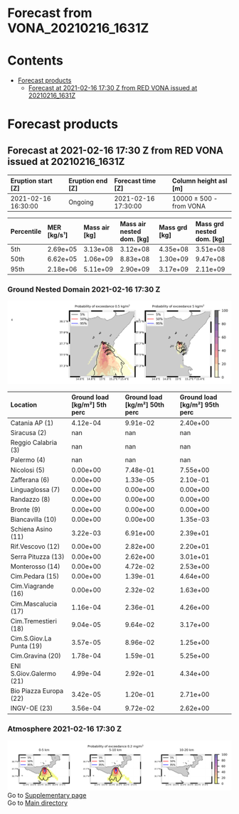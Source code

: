 
Forecast from VONA_20210216_1631Z
=================================

Contents
========

* [Forecast products](#forecast-products)
	* [Forecast at 2021-02-16 17:30 Z from RED VONA issued at 20210216_1631Z](#forecast-at-2021-02-16-1730-z-from-red-vona-issued-at-20210216_1631z)

# Forecast products

## Forecast at 2021-02-16 17:30 Z from RED VONA issued at 20210216_1631Z
  

|Eruption start [Z]|Eruption end [Z]|Forecast time [Z]|Column height asl [m]|
| :--- | :--- | :--- | :--- |
|2021-02-16 16:30:00|Ongoing|2021-02-16 17:30:00|10000 ± 500 - from VONA|
  
  

|Percentile|MER [kg/s¹]|Mass air [kg]|Mass air nested dom. [kg]|Mass grd [kg]|Mass grd nested dom. [kg]|
| :--- | :--- | :--- | :--- | :--- | :--- |
|5th|2.69e+05|3.13e+08|3.12e+08|4.35e+08|3.51e+08|
|50th|6.62e+05|1.06e+09|8.83e+08|1.30e+09|9.47e+08|
|95th|2.18e+06|5.11e+09|2.90e+09|3.17e+09|2.11e+09|
  

### Ground Nested Domain 2021-02-16 17:30 Z
  
![](./figures/probability_grd_2021_02_16_1730_grid_1_1.png)  
  
  
  
  
  
  
  
  
  
  
  
  
  
  
  
  
  
  
  
  
  
  

|Location|Ground load [kg/m²] 5th perc|Ground load [kg/m²] 50th perc|Ground load [kg/m²] 95th perc|
| :--- | :--- | :--- | :--- |
|Catania AP (1)|4.12e-04|9.91e-02|2.40e+00|
|Siracusa (2)|nan|nan|nan|
|Reggio Calabria (3)|nan|nan|nan|
|Palermo (4)|nan|nan|nan|
|Nicolosi (5)|0.00e+00|7.48e-01|7.55e+00|
|Zafferana (6)|0.00e+00|1.33e-05|2.10e-01|
|Linguaglossa (7)|0.00e+00|0.00e+00|0.00e+00|
|Randazzo (8)|0.00e+00|0.00e+00|0.00e+00|
|Bronte (9)|0.00e+00|0.00e+00|0.00e+00|
|Biancavilla (10)|0.00e+00|0.00e+00|1.35e-03|
|Schiena Asino (11)|3.22e-03|6.91e+00|2.39e+01|
|Rif.Vescovo (12)|0.00e+00|2.82e+00|2.20e+01|
|Serra Pituzza (13)|0.00e+00|2.62e+00|3.01e+01|
|Monterosso (14)|0.00e+00|4.72e-02|2.53e+00|
|Cim.Pedara (15)|0.00e+00|1.39e-01|4.64e+00|
|Cim.Viagrande (16)|0.00e+00|2.32e-02|1.63e+00|
|Cim.Mascalucia (17)|1.16e-04|2.36e-01|4.26e+00|
|Cim.Tremestieri (18)|9.04e-05|9.64e-02|3.17e+00|
|Cim.S.Giov.La Punta (19)|3.57e-05|8.96e-02|1.25e+00|
|Cim.Gravina (20)|1.78e-04|1.59e-01|5.25e+00|
|ENI S.Giov.Galermo (21)|4.99e-04|2.92e-01|4.34e+00|
|Bio Piazza Europa (22)|3.42e-05|1.20e-01|2.71e+00|
|INGV-OE (23)|3.56e-04|9.72e-02|2.62e+00|
  

### Atmosphere 2021-02-16 17:30 Z
  
![](./figures/probability_air_2021_02_16_1730_grid_2_conclev_1_1.png)  
Go to [Supplementary page](Supplementary_page.md)  
Go to [Main directory](https://github.com/federicapardini/Real_time_ash_forecast)